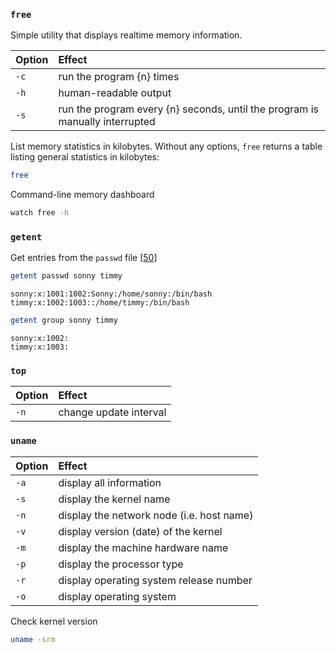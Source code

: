 
### `free`
Simple utility that displays realtime memory information.

Option  | Effect
:---    | :---
`-c`    | run the program {n} times
`-h`    | human-readable output
`-s`    | run the program every {n} seconds, until the program is manually interrupted

List memory statistics in kilobytes. Without any options, `free` returns a table listing general statistics in kilobytes:
```bash
free
```
Command-line memory dashboard
```bash
watch free -h
```

### `getent`
Get entries from the `passwd` file [[50](sources.md)]
```sh
getent passwd sonny timmy
```
```
sonny:x:1001:1002:Sonny:/home/sonny:/bin/bash
timmy:x:1002:1003::/home/timmy:/bin/bash
```

```sh
getent group sonny timmy
```
```
sonny:x:1002:
timmy:x:1003:
```


### `top`
Option  | Effect
:---    | :---
`-n`    | change update interval

### `uname`

Option  | Effect
:---    | :---
`-a`    | display all information
`-s`    | display the kernel name
`-n`    | display the network node (i.e. host name)
`-v`    | display version (date) of the kernel
`-m`    | display the machine hardware name
`-p`    | display the processor type
`-r`    | display operating system release number
`-o`    | display operating system

Check kernel version
```bash
uname -srm
```
